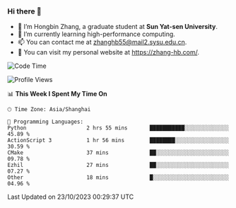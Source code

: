 ### Hi there 👋

- 🔭 I’m Hongbin Zhang, a graduate student at **Sun Yat-sen University**.
- 🌱 I’m currently learning high-performance computing.
- 📫 You can contact me at zhanghb55@mail2.sysu.edu.cn.
- 👀 You can visit my personal website at https://zhang-hb.com/.

<!--START_SECTION:waka-->
![Code Time](http://img.shields.io/badge/Code%20Time-239%20hrs%2018%20mins-blue)

![Profile Views](http://img.shields.io/badge/Profile%20Views-2-blue)

📊 **This Week I Spent My Time On** 

```text
🕑︎ Time Zone: Asia/Shanghai

💬 Programming Languages: 
Python                   2 hrs 55 mins       ███████████░░░░░░░░░░░░░░   45.89 % 
ActionScript 3           1 hr 56 mins        ████████░░░░░░░░░░░░░░░░░   30.59 % 
CMake                    37 mins             ██░░░░░░░░░░░░░░░░░░░░░░░   09.78 % 
Ezhil                    27 mins             ██░░░░░░░░░░░░░░░░░░░░░░░   07.27 % 
Other                    18 mins             █░░░░░░░░░░░░░░░░░░░░░░░░   04.96 % 
```


 Last Updated on 23/10/2023 00:29:37 UTC
<!--END_SECTION:waka-->